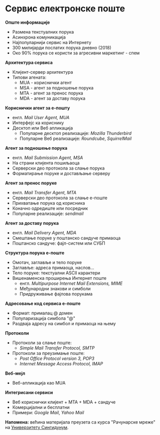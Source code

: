 # Сервис електронске поште

**Опште информације**

- Размена текстуалних порука
- Асинхрона комуникација
- Најпопуларнији сервис на Интернету
- 300 милијарди послатих порука дневно (2018)
- Око 90% порука се користи за агресивни маркетинг - спем

**Архитектура сервиса**

- Клијент-сервер архитектура
- Типови агената:
	- MUA - кориснички агент
	- MSA - агент за подношење порука
	- MTA - агент за пренос порука
	- MDA - агент за доставу порука

**Кориснички агент за е-пошту**

- енгл. *Mail User Agent, MUA*
- Интерфејс ка кориснику
- Десктоп или Веб апликација
	- Популарне десктоп реализације: *Mozilla Thunderbird*
	- Популарне Веб реализације: *Roundcube*, *SquirrelMail*

**Агент за подношење порука**

- енгл. *Mail Submission Agent, MSA*
- На страни клијента пошиљаоца
- Серверски део протокола за слање порука
- Форматирање поруке и достављање серверу

**Агент за пренос поруке**

- енгл. *Mail Transfer Agent, MTA*
- Серверски део протокола за слање е-поште
- Прихватање порука од корисника
- Коначно одредиште или посредник
- Популарне реализације: *sendmail*

**Агент за доставу порука**

- енгл. *Mail Delivery Agent, MDA*
- Смештање поруке у поштанско сандуче примаоца
- Поштанско сандуче: фајл-систем или СУБП

**Структура порука е-поште**

- Омотач, заглавље и тело поруке
- Заглавље: адреса примаоца, наслов...
- Тело поруке: текстуални ASCII карактери
- Вишенаменска проширења Интернет поште
	- енгл. *Multipurpose Internet Mail Extensions, MIME*
	- Међународни знакови и симболи
	- Придруживање фајлова порукама

**Адресовање код сервиса е-поште**

- Формат: прималац @ домен
- Популаризација симбола "@"
- Раздваја адресу на симбол и примаоца на њему

**Протоколи**

- Протоколи за слање поште:
	- *Simple Mail Transfer Protocol, SMTP*
- Протоколи за преузимање поште:
	- *Post Office Protocol version 3, POP3*
	- *Internet Message Access Protocol, IMAP*

**Веб-мејл**

- Веб-апликација као MUA

**Интегрисани сервиси**

- Веб кориснички клијент + MTA + MDA + сандуче
- Комерцијални и бесплатни
- Примери: *Google Mail*, *Yahoo Mail*

**Напомена:** већина материјала преузета са курса "Рачунарске мреже" на [Универзитету Сингидунум](https://singidunum.ac.rs).
